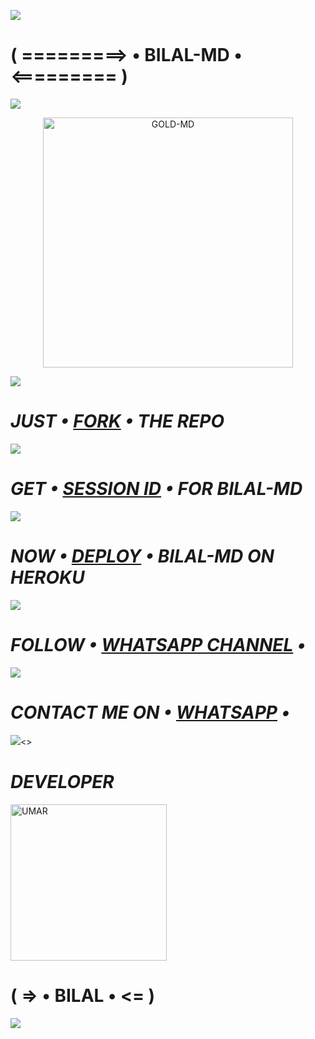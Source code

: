 <a><img src='https://i.imgur.com/LyHic3i.gif'/></a>
# ( =========> • BILAL-MD • <========= )
<a><img src='https://i.imgur.com/LyHic3i.gif'/></a>
<p align="center">
  <a href="https://github.com/BilalTech05">
    <img alt="GOLD-MD" height="400" src="https://i.postimg.cc/7LWBgYMq/bilal.jpg">
  </a>
</p>
<a><img src='https://i.imgur.com/LyHic3i.gif'/></a>

# *_JUST • [FORK](https://github.com/BilalTech05/BILAL-MD/fork) • THE REPO_*

<a><img src='https://i.imgur.com/LyHic3i.gif'/></a>

# *_GET • [SESSION ID](https://pair-vd1s.onrender.com/) • FOR BILAL-MD_*

<a><img src='https://i.imgur.com/LyHic3i.gif'/></a>

# *_NOW • [DEPLOY](https://dashboard.heroku.com/new?button-url=https://github.com/D4X-UMAR/GOLD-MD&template=https://github.com/BilalTech05/BILAL-MD) • BILAL-MD ON HEROKU_*

<a><img src='https://i.imgur.com/LyHic3i.gif'/></a>

# *_FOLLOW • [WHATSAPP CHANNEL](https://whatsapp.com/channel/0029Vaj3Xnu17EmtDxTNnQ0G) •_*

<a><img src='https://i.imgur.com/LyHic3i.gif'/></a>

# *_CONTACT ME ON • [WHATSAPP](https://wa.me/923078071982) •_*

<a><img src='https://i.imgur.com/LyHic3i.gif'/><>

# *_DEVELOPER_*
<a href="https://github.com/BilalTech05"><img src="https://i.postimg.cc/x8KFHsZ0/BILAL-MD.jpg" width="250" height="250" alt="UMAR"/></a>
# ( => • BILAL • <= )

<a><img src='https://i.imgur.com/LyHic3i.gif'/></a>
